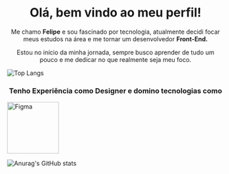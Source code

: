 <h1 align="center">Olá, bem vindo ao meu perfil!</h1>
<p align="center"> Me chamo <b>Felipe</b> e sou fascinado por tecnologia, atualmente decidi focar meus estudos na área e me tornar um desenvolvedor <b> Front-End. </b></p>

<p align="center"> Estou no início da minha jornada, sempre busco aprender de tudo um pouco e me dedicar no que realmente seja meu foco. </p>


![Top Langs](https://github-readme-stats.vercel.app/api/top-langs/?username=felipealvx&layout=compact&show_icons=true&theme=gruvbox)


<h3 align="center"> Tenho Experiência como Designer e domino tecnologias como </h3>

<img src="https://img.shields.io/badge/Figma-F24E1E?style=for-the-badge&logo=figma&logoColor=white" alt="Figma" width="120">
</img>

<br />


        

    

<!-- Card com as linguagens mais usadas por mim -->
![Anurag's GitHub stats](https://github-readme-stats.vercel.app/api?username=felipealvx&show_icons=true&theme=gruvbox)
<!-- total de commits -->

<!--
<h1 align="center">Eu sou o Felipe</h1>
<h3 align="center">Aspirante a Desenvolvedor Front-End. Estudante</h3>

<p align="left"> <img src="https://komarev.com/ghpvc/?username=felipealvx&label=Profile%20views&color=0e75b6&style=flat" alt="felipealvx" /> </p>

<h3 align="left">Connect with me:</h3>
<p align="left">
<a href="https://linkedin.com/in/felipealvx" target="blank"><img align="center" src="https://raw.githubusercontent.com/rahuldkjain/github-profile-readme-generator/master/src/images/icons/Social/linked-in-alt.svg" alt="felipealvx" height="30" width="40" /></a>
<a href="https://www.behance.net/felipealvx" target="blank"><img align="center" src="https://raw.githubusercontent.com/rahuldkjain/github-profile-readme-generator/master/src/images/icons/Social/behance.svg" alt="felipealvx" height="30" width="40" /></a>
</p>

<h3 align="left">Languages and Tools:</h3>
<p align="center"> <a href="https://www.w3schools.com/css/" target="_blank" rel="noreferrer"> <img src="https://raw.githubusercontent.com/devicons/devicon/master/icons/css3/css3-original-wordmark.svg" alt="css3" width="40" height="40"/> </a> <a href="https://www.figma.com/" target="_blank" rel="noreferrer"> <img src="https://www.vectorlogo.zone/logos/figma/figma-icon.svg" alt="figma" width="40" height="40"/> </a> <a href="https://git-scm.com/" target="_blank" rel="noreferrer"> <img src="https://www.vectorlogo.zone/logos/git-scm/git-scm-icon.svg" alt="git" width="40" height="40"/> </a> <a href="https://www.w3.org/html/" target="_blank" rel="noreferrer"> <img src="https://raw.githubusercontent.com/devicons/devicon/master/icons/html5/html5-original-wordmark.svg" alt="html5" width="40" height="40"/> </a> <a href="https://www.java.com" target="_blank" rel="noreferrer"> <img src="https://raw.githubusercontent.com/devicons/devicon/master/icons/java/java-original.svg" alt="java" width="40" height="40"/> </a> <a href="https://www.linux.org/" target="_blank" rel="noreferrer"> <img src="https://raw.githubusercontent.com/devicons/devicon/master/icons/linux/linux-original.svg" alt="linux" width="40" height="40"/> </a> </p>

<p><img align="left" src="https://github-readme-stats.vercel.app/api/top-langs?username=felipealvx&show_icons=true&locale=en&layout=compact" alt="felipealvx" /></p>

<p>&nbsp;<img align="center" src="https://github-readme-stats.vercel.app/api?username=felipealvx&show_icons=true&locale=en" alt="felipealvx" /></p>
-->
